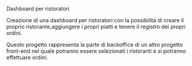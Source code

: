 Dashboard per ristoratori

Creazione di una dashboard per ristoratori con la possibilità di creare il proprio ristorante,aggiungere i propri piatti e tenere il registro dei propri ordini.

Questo progetto rappresenta la parte di backoffice di un altro progetto front-end nel quale potranno essere selezionati i ristoranti e si potranno effettuare ordini.
